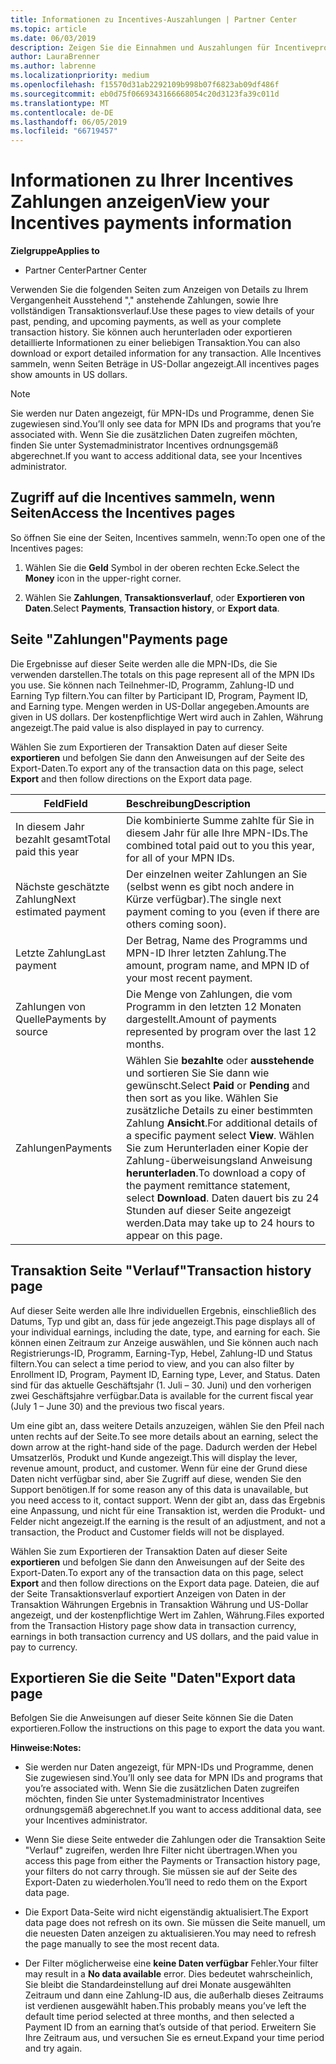 ```yaml
---
title: Informationen zu Incentives-Auszahlungen | Partner Center
ms.topic: article
ms.date: 06/03/2019
description: Zeigen Sie die Einnahmen und Auszahlungen für Incentiveprogramme an.
author: LauraBrenner
ms.author: labrenne
ms.localizationpriority: medium
ms.openlocfilehash: f15570d31ab2292109b998b07f6823ab09df486f
ms.sourcegitcommit: eb0d75f0669343166668054c20d3123fa39c011d
ms.translationtype: MT
ms.contentlocale: de-DE
ms.lasthandoff: 06/05/2019
ms.locfileid: "66719457"
---
```

# <a name="view-your-incentives-payments-information"></a><span data-ttu-id="d8dbc-103">Informationen zu Ihrer Incentives Zahlungen anzeigen</span><span class="sxs-lookup"><span data-stu-id="d8dbc-103">View your Incentives payments information</span></span>

<span data-ttu-id="d8dbc-104">**Zielgruppe**</span><span class="sxs-lookup"><span data-stu-id="d8dbc-104">**Applies to**</span></span>

-  <span data-ttu-id="d8dbc-105">Partner Center</span><span class="sxs-lookup"><span data-stu-id="d8dbc-105">Partner Center</span></span>

<span data-ttu-id="d8dbc-106">Verwenden Sie die folgenden Seiten zum Anzeigen von Details zu Ihrem Vergangenheit Ausstehend "," anstehende Zahlungen, sowie Ihre vollständigen Transaktionsverlauf.</span><span class="sxs-lookup"><span data-stu-id="d8dbc-106">Use these pages to view details of your past, pending, and upcoming payments, as well as your complete transaction history.</span></span> <span data-ttu-id="d8dbc-107">Sie können auch herunterladen oder exportieren detaillierte Informationen zu einer beliebigen Transaktion.</span><span class="sxs-lookup"><span data-stu-id="d8dbc-107">You can also download or export detailed information for any transaction.</span></span> <span data-ttu-id="d8dbc-108">Alle Incentives sammeln, wenn Seiten Beträge in US-Dollar angezeigt.</span><span class="sxs-lookup"><span data-stu-id="d8dbc-108">All incentives pages show amounts in US dollars.</span></span> 

>[!Note]
><span data-ttu-id="d8dbc-109">Sie werden nur Daten angezeigt, für MPN-IDs und Programme, denen Sie zugewiesen sind.</span><span class="sxs-lookup"><span data-stu-id="d8dbc-109">You’ll only see data for MPN IDs and programs that you’re associated with.</span></span> <span data-ttu-id="d8dbc-110">Wenn Sie die zusätzlichen Daten zugreifen möchten, finden Sie unter Systemadministrator Incentives ordnungsgemäß abgerechnet.</span><span class="sxs-lookup"><span data-stu-id="d8dbc-110">If you want to access additional data, see your Incentives administrator.</span></span> 

## <a name="access-the-incentives-pages"></a><span data-ttu-id="d8dbc-111">Zugriff auf die Incentives sammeln, wenn Seiten</span><span class="sxs-lookup"><span data-stu-id="d8dbc-111">Access the Incentives pages</span></span>

<span data-ttu-id="d8dbc-112">So öffnen Sie eine der Seiten, Incentives sammeln, wenn:</span><span class="sxs-lookup"><span data-stu-id="d8dbc-112">To open one of the Incentives pages:</span></span>

1.  <span data-ttu-id="d8dbc-113">Wählen Sie die **Geld** Symbol in der oberen rechten Ecke.</span><span class="sxs-lookup"><span data-stu-id="d8dbc-113">Select the **Money** icon in the upper-right corner.</span></span>

2.  <span data-ttu-id="d8dbc-114">Wählen Sie **Zahlungen**, **Transaktionsverlauf**, oder **Exportieren von Daten**.</span><span class="sxs-lookup"><span data-stu-id="d8dbc-114">Select **Payments**, **Transaction history**, or **Export data**.</span></span>

## <a name="payments-page"></a><span data-ttu-id="d8dbc-115">Seite "Zahlungen"</span><span class="sxs-lookup"><span data-stu-id="d8dbc-115">Payments page</span></span>

<span data-ttu-id="d8dbc-116">Die Ergebnisse auf dieser Seite werden alle die MPN-IDs, die Sie verwenden darstellen.</span><span class="sxs-lookup"><span data-stu-id="d8dbc-116">The totals on this page represent all of the MPN IDs you use.</span></span> <span data-ttu-id="d8dbc-117">Sie können nach Teilnehmer-ID, Programm, Zahlung-ID und Earning Typ filtern.</span><span class="sxs-lookup"><span data-stu-id="d8dbc-117">You can filter by Participant ID, Program, Payment ID, and Earning type.</span></span> <span data-ttu-id="d8dbc-118">Mengen werden in US-Dollar angegeben.</span><span class="sxs-lookup"><span data-stu-id="d8dbc-118">Amounts are given in US dollars.</span></span> <span data-ttu-id="d8dbc-119">Der kostenpflichtige Wert wird auch in Zahlen, Währung angezeigt.</span><span class="sxs-lookup"><span data-stu-id="d8dbc-119">The paid value is also displayed in pay to currency.</span></span> 

<span data-ttu-id="d8dbc-120">Wählen Sie zum Exportieren der Transaktion Daten auf dieser Seite **exportieren** und befolgen Sie dann den Anweisungen auf der Seite des Export-Daten.</span><span class="sxs-lookup"><span data-stu-id="d8dbc-120">To export any of the transaction data on this page, select **Export** and then follow directions on the Export data page.</span></span> 

|<span data-ttu-id="d8dbc-121">**Feld**</span><span class="sxs-lookup"><span data-stu-id="d8dbc-121">**Field**</span></span>  |<span data-ttu-id="d8dbc-122">**Beschreibung**</span><span class="sxs-lookup"><span data-stu-id="d8dbc-122">**Description**</span></span>    |
|-------------------|:--------------------|
|<span data-ttu-id="d8dbc-123">In diesem Jahr bezahlt gesamt</span><span class="sxs-lookup"><span data-stu-id="d8dbc-123">Total paid this year</span></span>        |<span data-ttu-id="d8dbc-124">Die kombinierte Summe zahlte für Sie in diesem Jahr für alle Ihre MPN-IDs.</span><span class="sxs-lookup"><span data-stu-id="d8dbc-124">The combined total paid out to you this year, for all of your MPN IDs.</span></span>                                     |
|<span data-ttu-id="d8dbc-125">Nächste geschätzte Zahlung</span><span class="sxs-lookup"><span data-stu-id="d8dbc-125">Next estimated payment</span></span>      |<span data-ttu-id="d8dbc-126">Der einzelnen weiter Zahlungen an Sie (selbst wenn es gibt noch andere in Kürze verfügbar).</span><span class="sxs-lookup"><span data-stu-id="d8dbc-126">The single next payment coming to you (even if there are others coming soon).</span></span>                                     |
|<span data-ttu-id="d8dbc-127">Letzte Zahlung</span><span class="sxs-lookup"><span data-stu-id="d8dbc-127">Last payment</span></span>           |<span data-ttu-id="d8dbc-128">Der Betrag, Name des Programms und MPN-ID Ihrer letzten Zahlung.</span><span class="sxs-lookup"><span data-stu-id="d8dbc-128">The amount, program name, and MPN ID of your most recent payment.</span></span>                                      |
|<span data-ttu-id="d8dbc-129">Zahlungen von Quelle</span><span class="sxs-lookup"><span data-stu-id="d8dbc-129">Payments by source</span></span>       |<span data-ttu-id="d8dbc-130">Die Menge von Zahlungen, die vom Programm in den letzten 12 Monaten dargestellt.</span><span class="sxs-lookup"><span data-stu-id="d8dbc-130">Amount of payments represented by program over the last 12 months.</span></span>                                      |
|<span data-ttu-id="d8dbc-131">Zahlungen</span><span class="sxs-lookup"><span data-stu-id="d8dbc-131">Payments</span></span>                       |<span data-ttu-id="d8dbc-132">Wählen Sie **bezahlte** oder **ausstehende** und sortieren Sie Sie dann wie gewünscht.</span><span class="sxs-lookup"><span data-stu-id="d8dbc-132">Select **Paid** or **Pending** and then sort as you like.</span></span> <span data-ttu-id="d8dbc-133">Wählen Sie zusätzliche Details zu einer bestimmten Zahlung **Ansicht**.</span><span class="sxs-lookup"><span data-stu-id="d8dbc-133">For additional details of a specific payment select **View**.</span></span> <span data-ttu-id="d8dbc-134">Wählen Sie zum Herunterladen einer Kopie der Zahlung-überweisungsland Anweisung **herunterladen**.</span><span class="sxs-lookup"><span data-stu-id="d8dbc-134">To download a copy of the payment remittance statement, select **Download**.</span></span> <span data-ttu-id="d8dbc-135">Daten dauert bis zu 24 Stunden auf dieser Seite angezeigt werden.</span><span class="sxs-lookup"><span data-stu-id="d8dbc-135">Data may take up to 24 hours to appear on this page.</span></span>     |

## <a name="transaction-history-page"></a><span data-ttu-id="d8dbc-136">Transaktion Seite "Verlauf"</span><span class="sxs-lookup"><span data-stu-id="d8dbc-136">Transaction history page</span></span>

<span data-ttu-id="d8dbc-137">Auf dieser Seite werden alle Ihre individuellen Ergebnis, einschließlich des Datums, Typ und gibt an, dass für jede angezeigt.</span><span class="sxs-lookup"><span data-stu-id="d8dbc-137">This page displays all of your individual earnings, including the date, type, and earning for each.</span></span> <span data-ttu-id="d8dbc-138">Sie können einen Zeitraum zur Anzeige auswählen, und Sie können auch nach Registrierungs-ID, Programm, Earning-Typ, Hebel, Zahlung-ID und Status filtern.</span><span class="sxs-lookup"><span data-stu-id="d8dbc-138">You can select a time period to view, and you can also filter by Enrollment ID, Program, Payment ID, Earning type, Lever, and Status.</span></span> <span data-ttu-id="d8dbc-139">Daten sind für das aktuelle Geschäftsjahr (1. Juli – 30. Juni) und den vorherigen zwei Geschäftsjahre verfügbar.</span><span class="sxs-lookup"><span data-stu-id="d8dbc-139">Data is available for the current fiscal year (July 1 – June 30) and the previous two fiscal years.</span></span> 

<span data-ttu-id="d8dbc-140">Um eine gibt an, dass weitere Details anzuzeigen, wählen Sie den Pfeil nach unten rechts auf der Seite.</span><span class="sxs-lookup"><span data-stu-id="d8dbc-140">To see more details about an earning, select the down arrow at the right-hand side of the page.</span></span> <span data-ttu-id="d8dbc-141">Dadurch werden der Hebel Umsatzerlös, Produkt und Kunde angezeigt.</span><span class="sxs-lookup"><span data-stu-id="d8dbc-141">This will display the lever, revenue amount, product, and customer.</span></span> <span data-ttu-id="d8dbc-142">Wenn für eine der Grund diese Daten nicht verfügbar sind, aber Sie Zugriff auf diese, wenden Sie den Support benötigen.</span><span class="sxs-lookup"><span data-stu-id="d8dbc-142">If for some reason any of this data is unavailable, but you need access to it, contact support.</span></span> <span data-ttu-id="d8dbc-143">Wenn der gibt an, dass das Ergebnis eine Anpassung, und nicht für eine Transaktion ist, werden die Produkt- und Felder nicht angezeigt.</span><span class="sxs-lookup"><span data-stu-id="d8dbc-143">If the earning is the result of an adjustment, and not a transaction, the Product and Customer fields will not be displayed.</span></span> 

<span data-ttu-id="d8dbc-144">Wählen Sie zum Exportieren der Transaktion Daten auf dieser Seite **exportieren** und befolgen Sie dann den Anweisungen auf der Seite des Export-Daten.</span><span class="sxs-lookup"><span data-stu-id="d8dbc-144">To export any of the transaction data on this page, select **Export** and then follow directions on the Export data page.</span></span> <span data-ttu-id="d8dbc-145">Dateien, die auf der Seite Transaktionsverlauf exportiert Anzeigen von Daten in der Transaktion Währungen Ergebnis in Transaktion Währung und US-Dollar angezeigt, und der kostenpflichtige Wert im Zahlen, Währung.</span><span class="sxs-lookup"><span data-stu-id="d8dbc-145">Files exported from the Transaction History page show data in transaction currency, earnings in both transaction currency and US dollars, and the paid value in pay to currency.</span></span> 

## <a name="export-data-page"></a><span data-ttu-id="d8dbc-146">Exportieren Sie die Seite "Daten"</span><span class="sxs-lookup"><span data-stu-id="d8dbc-146">Export data page</span></span>

<span data-ttu-id="d8dbc-147">Befolgen Sie die Anweisungen auf dieser Seite können Sie die Daten exportieren.</span><span class="sxs-lookup"><span data-stu-id="d8dbc-147">Follow the instructions on this page to export the data you want.</span></span> 

<span data-ttu-id="d8dbc-148">**Hinweise:**</span><span class="sxs-lookup"><span data-stu-id="d8dbc-148">**Notes:**</span></span>
- <span data-ttu-id="d8dbc-149">Sie werden nur Daten angezeigt, für MPN-IDs und Programme, denen Sie zugewiesen sind.</span><span class="sxs-lookup"><span data-stu-id="d8dbc-149">You’ll only see data for MPN IDs and programs that you’re associated with.</span></span> <span data-ttu-id="d8dbc-150">Wenn Sie die zusätzlichen Daten zugreifen möchten, finden Sie unter Systemadministrator Incentives ordnungsgemäß abgerechnet.</span><span class="sxs-lookup"><span data-stu-id="d8dbc-150">If you want to access additional data, see your Incentives administrator.</span></span> 

- <span data-ttu-id="d8dbc-151">Wenn Sie diese Seite entweder die Zahlungen oder die Transaktion Seite "Verlauf" zugreifen, werden Ihre Filter nicht übertragen.</span><span class="sxs-lookup"><span data-stu-id="d8dbc-151">When you access this page from either the Payments or Transaction history page, your filters do not carry through.</span></span> <span data-ttu-id="d8dbc-152">Sie müssen sie auf der Seite des Export-Daten zu wiederholen.</span><span class="sxs-lookup"><span data-stu-id="d8dbc-152">You’ll need to redo them on the Export data page.</span></span> 

- <span data-ttu-id="d8dbc-153">Die Export Data-Seite wird nicht eigenständig aktualisiert.</span><span class="sxs-lookup"><span data-stu-id="d8dbc-153">The Export data page does not refresh on its own.</span></span> <span data-ttu-id="d8dbc-154">Sie müssen die Seite manuell, um die neuesten Daten anzeigen zu aktualisieren.</span><span class="sxs-lookup"><span data-stu-id="d8dbc-154">You may need to refresh the page manually to see the most recent data.</span></span> 

- <span data-ttu-id="d8dbc-155">Der Filter möglicherweise eine **keine Daten verfügbar** Fehler.</span><span class="sxs-lookup"><span data-stu-id="d8dbc-155">Your filter may result in a **No data available** error.</span></span> <span data-ttu-id="d8dbc-156">Dies bedeutet wahrscheinlich, Sie bleibt die Standardeinstellung auf drei Monate ausgewählten Zeitraum und dann eine Zahlung-ID aus, die außerhalb dieses Zeitraums ist verdienen ausgewählt haben.</span><span class="sxs-lookup"><span data-stu-id="d8dbc-156">This probably means you’ve left the default time period selected at three months, and then selected a Payment ID from an earning that’s outside of that period.</span></span> <span data-ttu-id="d8dbc-157">Erweitern Sie Ihre Zeitraum aus, und versuchen Sie es erneut.</span><span class="sxs-lookup"><span data-stu-id="d8dbc-157">Expand your time period and try again.</span></span> 

